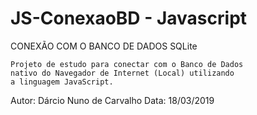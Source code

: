# JS-ConexaoBD - Javascript
CONEXÃO COM O BANCO DE DADOS SQLite

    Projeto de estudo para conectar com o Banco de Dados
    nativo do Navegador de Internet (Local) utilizando 
    a linguagem JavaScript.

Autor:  Dárcio Nuno de Carvalho
Data: 18/03/2019
